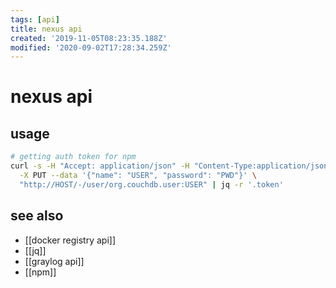 ```yaml
---
tags: [api]
title: nexus api
created: '2019-11-05T08:23:35.188Z'
modified: '2020-09-02T17:28:34.259Z'
---
```


# nexus api

## usage
```sh
# getting auth token for npm
curl -s -H "Accept: application/json" -H "Content-Type:application/json" \
  -X PUT --data '{"name": "USER", "password": "PWD"}' \
  "http://HOST/-/user/org.couchdb.user:USER" | jq -r '.token'
```

## see also
- [[docker registry api]]
- [[jq]]
- [[graylog api]]
- [[npm]]
